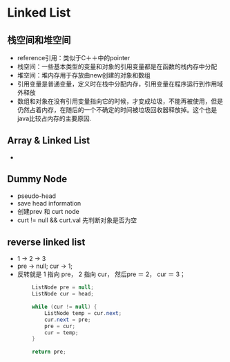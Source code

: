 # Linked List

## 栈空间和堆空间
* reference引用：类似于C＋＋中的pointer
* 栈空间：一些基本类型的变量和对象的引用变量都是在函数的栈内存中分配
* 堆空间：堆内存用于存放由new创建的对象和数组
* 引用变量是普通变量，定义时在栈中分配内存，引用变量在程序运行到作用域外释放
* 数组和对象在没有引用变量指向它的时候，才变成垃圾，不能再被使用，但是仍然占着内存，在随后的一个不确定的时间被垃圾回收器释放掉。这个也是java比较占内存的主要原因.

## Array & Linked List
* 

## Dummy Node
* pseudo-head
* save head information
* 创建prev 和 curt node
* curt != null && curt.val 先判断对象是否为空

## reverse linked list

* 1 -> 2 -> 3
* pre -> null; cur -> 1;
* 反转就是 1 指向 pre， 2 指向 cur， 然后pre ＝ 2， cur ＝ 3；

```java
		ListNode pre = null;
        ListNode cur = head;
        
        while (cur != null) {
            ListNode temp = cur.next;
            cur.next = pre;
            pre = cur;
            cur = temp;
        }
        
        return pre;
```






